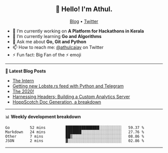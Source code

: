 <h2 align="center">👋 Hello! I'm Athul.</h2>
<p align="center">
  <a href="https://blog.athulcyriac.xyz">Blog</a> •
  <a href="https://twitter.com/athulcajay">Twitter</a>
</p>


- 🔭 I’m currently working on **A Platform for Hackathons in Kerala**
- 🌱 I’m currently learning **Go and Algorithms**
- 💬 Ask me about **Go, Git and Python**
- 📫 How to reach me: [@athulcajay](https://twitter.com/athulcajay) on Twitter
- ⚡ Fun fact: Big Fan of the :zap: emoji

-------

**📝 Latest Blog Posts**

<!-- BLOG-POST-LIST:START -->
- [The Intern](https://blog.athulcyriac.xyz/blog/frappe-internship/)
- [Getting new Lobste.rs feed with Python and Telegram](https://blog.athulcyriac.xyz/blog/lobsters_feed/)
- [The 2020!](https://blog.athulcyriac.xyz/blog/2020/)
- [Harnessing Headers; Building a Custom Analytics Server](https://blog.athulcyriac.xyz/blog/analytics_from_scratch/)
- [HoppScotch Doc Generation, a breakdown](https://blog.athulcyriac.xyz/blog/hopp-gen/)
<!-- BLOG-POST-LIST:END -->

-------

📊 **Weekly development breakdown**
<!--START_SECTION:waka-->
```text
Go         52 mins         ███████████████░░░░░░░░░░   59.37 % 
Markdown   24 mins         ███████░░░░░░░░░░░░░░░░░░   27.76 % 
Other      7 mins          ██▒░░░░░░░░░░░░░░░░░░░░░░   08.86 % 
JSON       2 mins          ▓░░░░░░░░░░░░░░░░░░░░░░░░   02.86 % 
```
<!--END_SECTION:waka-->

-------
